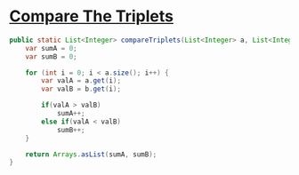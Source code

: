 # [Compare The Triplets](https://www.hackerrank.com/challenges/compare-the-triplets/problem)

```java
public static List<Integer> compareTriplets(List<Integer> a, List<Integer> b) {
    var sumA = 0;
    var sumB = 0;

    for (int i = 0; i < a.size(); i++) {
        var valA = a.get(i);
        var valB = b.get(i);

        if(valA > valB)
            sumA++;
        else if(valA < valB)
            sumB++;
    }

    return Arrays.asList(sumA, sumB);
}
```